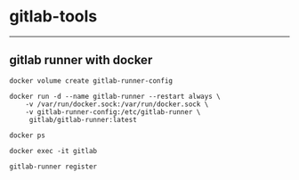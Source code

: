 # gitlab-tools

***

## gitlab runner with docker 
```
docker volume create gitlab-runner-config

docker run -d --name gitlab-runner --restart always \
    -v /var/run/docker.sock:/var/run/docker.sock \
    -v gitlab-runner-config:/etc/gitlab-runner \
     gitlab/gitlab-runner:latest

docker ps

docker exec -it gitlab

gitlab-runner register
```

